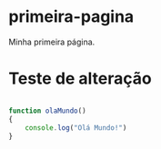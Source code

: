 # primeira-pagina

Minha primeira página.

# Teste de alteração


```javascript

function olaMundo()
{
    console.log("Olá Mundo!")
}
